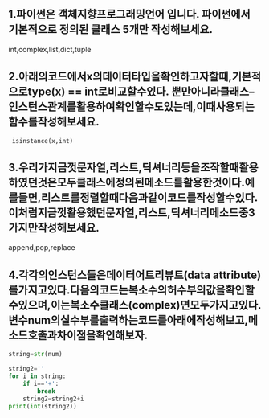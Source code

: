 ## 1.파이썬은 객체지향프로그래밍언어 입니다. 파이썬에서 기본적으로 정의된 클래스 5개만 작성해보세요.

int,complex,list,dict,tuple



## 2.아래의코드에서x의데이터타입을확인하고자할때,기본적으로type(x) == int로비교할수있다. 뿐만아니라클래스–인스턴스관계를활용하여확인할수도있는데,이때사용되는함수를작성해보세요.

``` isinstance(x,int)```

## 3.우리가지금껏문자열,리스트,딕셔너리등을조작할때활용하였던것은모두클래스에정의된메소드를활용한것이다.예를들면,리스트를정렬할때다음과같이코드를작성할수있다.이처럼지금껏활용했던문자열,리스트,딕셔너리메소드중3가지만작성해보세요.

append,pop,replace

## 4.각각의인스턴스들은데이터어트리뷰트(data attribute)를가지고있다.다음의코드는복소수의허수부의값을확인할수있으며,이는복소수클래스(complex)면모두가지고있다. 변수num의실수부를출력하는코드를아래에작성해보고,메소드호출과차이점을확인해보자.

``` python
string=str(num)

string2=''
for i in string:
    if i=='+':
        break
    string2=string2+i
print(int(string2))
    
        
        
```



​	